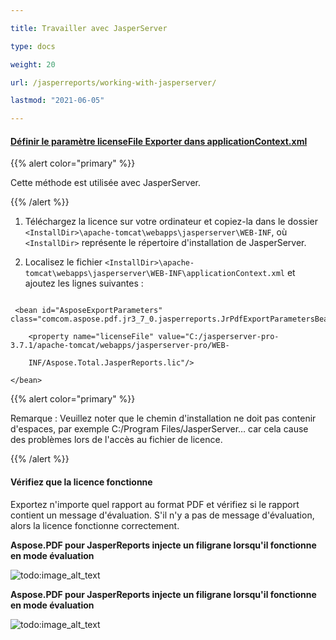 ```yaml
---

title: Travailler avec JasperServer

type: docs

weight: 20

url: /jasperreports/working-with-jasperserver/

lastmod: "2021-06-05"

---
```




#### <ins>**Définir le paramètre licenseFile Exporter dans applicationContext.xml**

{{% alert color="primary" %}}



Cette méthode est utilisée avec JasperServer.



{{% /alert %}}



1. Téléchargez la licence sur votre ordinateur et copiez-la dans le dossier ```<InstallDir>\apache-tomcat\webapps\jasperserver\WEB-INF```, où ```<InstallDir>``` représente le répertoire d'installation de JasperServer.

2. Localisez le fichier ```<InstallDir>\apache-tomcat\webapps\jasperserver\WEB-INF\applicationContext.xml``` et ajoutez les lignes suivantes :



```

 <bean id="AsposeExportParameters" class="comcom.aspose.pdf.jr3_7_0.jasperreports.JrPdfExportParametersBean">

    <property name="licenseFile" value="C:/jasperserver-pro-3.7.1/apache-tomcat/webapps/jasperserver-pro/WEB-  

    INF/Aspose.Total.JasperReports.lic"/>

</bean>

```

{{% alert color="primary" %}}


Remarque : Veuillez noter que le chemin d'installation ne doit pas contenir d'espaces, par exemple C:/Program Files/JasperServer… car cela cause des problèmes lors de l'accès au fichier de licence.

{{% /alert %}}



#### **Vérifiez que la licence fonctionne**

Exportez n'importe quel rapport au format PDF et vérifiez si le rapport contient un message d'évaluation. S'il n'y a pas de message d'évaluation, alors la licence fonctionne correctement.



**Aspose.PDF pour JasperReports injecte un filigrane lorsqu'il fonctionne en mode évaluation**



![todo:image_alt_text](working-with-jasperserver_1.png)







**Aspose.PDF pour JasperReports injecte un filigrane lorsqu'il fonctionne en mode évaluation**



![todo:image_alt_text](working-with-jasperserver_2.png)
